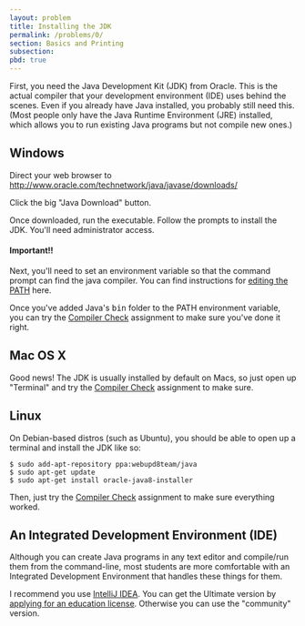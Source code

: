 ```yaml
---
layout: problem
title: Installing the JDK
permalink: /problems/0/
section: Basics and Printing
subsection:
pbd: true
---
```

<p>First, you need the Java Development Kit (JDK) from Oracle. This is
the actual compiler that your development environment (IDE) uses behind
the scenes. Even if you already have Java installed, you probably still
need this. (Most people only have the Java Runtime Environment (JRE)
installed, which allows you to run existing Java programs but not compile
new ones.)</p>

<h2>Windows</h2>

<p>Direct your web browser to <a href="http://www.oracle.com/technetwork/java/javase/downloads/index.html">
http://www.oracle.com/technetwork/java/javase/downloads/</a></p>

<p>Click the big "Java Download" button.</p>

<p>Once downloaded, run the executable. Follow the prompts to
install the JDK. You'll need administrator access.</p>

#### Important!!
<p>Next, you'll need to set an environment variable so that the command prompt can find the
java compiler. You can find instructions for <a href="http://programmingbydoing.com/a/jdk-path.html">editing the PATH</a> here.</p>

<p>Once you've added Java's <tt>bin</tt> folder to the PATH environment
variable, you can try the <a href="/problems/01/">Compiler
Check</a> assignment to make sure you've done it right.</p>

<h2>Mac OS X</h2>

<p>Good news! The JDK is usually installed by default on Macs, so just open up "Terminal"
and try the <a href="/problems/01/">Compiler Check</a>
assignment to make sure.</p>

<h2>Linux</h2>

<p>On Debian-based distros (such as Ubuntu), you should be able to open
up a terminal and install the JDK like so:</p>

```
$ sudo add-apt-repository ppa:webupd8team/java
$ sudo apt-get update
$ sudo apt-get install oracle-java8-installer
```

<p>Then, just try the <a href="/problems/01/">Compiler Check</a>
assignment to make sure everything worked.</p>

<h2>An Integrated Development Environment (IDE)</h2>

<p>Although you can create Java programs in any text editor and compile/run them from the 
command-line, most students are more comfortable with an Integrated Development Environment 
that handles these things for them.</p>

I recommend you use [IntelliJ IDEA](https://www.jetbrains.com/idea/). You can get the Ultimate version by [applying for 
an education license](https://www.jetbrains.com/student/). Otherwise you can use the "community" version.

